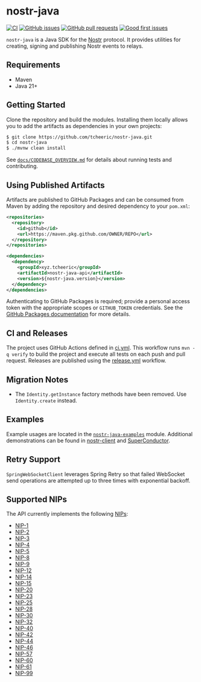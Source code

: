 # nostr-java
[![CI](https://github.com/tcheeric/nostr-java/actions/workflows/ci.yml/badge.svg)](https://github.com/tcheeric/nostr-java/actions/workflows/ci.yml) [![GitHub issues](https://img.shields.io/github/issues/tcheeric/nostr-java)](https://github.com/tcheeric/nostr-java/issues) [![GitHub pull requests](https://img.shields.io/github/issues-pr/tcheeric/nostr-java)](https://github.com/tcheeric/nostr-java/pulls) [![Good first issues](https://img.shields.io/github/issues/tcheeric/nostr-java/good%20first%20issue)](https://github.com/tcheeric/nostr-java/issues?q=is%3Aopen+is%3Aissue+label%3A%22good+first+issue%22)

`nostr-java` is a Java SDK for the [Nostr](https://github.com/nostr-protocol/nips) protocol. It provides utilities for creating, signing and publishing Nostr events to relays.

## Requirements
- Maven
- Java 21+

## Getting Started
Clone the repository and build the modules. Installing them locally allows you to add the artifacts as dependencies in your own projects:

```bash
$ git clone https://github.com/tcheeric/nostr-java.git
$ cd nostr-java
$ ./mvnw clean install
```

See [`docs/CODEBASE_OVERVIEW.md`](docs/CODEBASE_OVERVIEW.md) for details about running tests and contributing.

## Using Published Artifacts
Artifacts are published to GitHub Packages and can be consumed from Maven by adding the repository and desired dependency to your `pom.xml`:

```xml
<repositories>
  <repository>
    <id>github</id>
    <url>https://maven.pkg.github.com/OWNER/REPO</url>
  </repository>
</repositories>

<dependencies>
  <dependency>
    <groupId>xyz.tcheeric</groupId>
    <artifactId>nostr-java-api</artifactId>
    <version>${nostr-java.version}</version>
  </dependency>
</dependencies>
```

Authenticating to GitHub Packages is required; provide a personal access token with the appropriate scopes or `GITHUB_TOKEN` credentials. See the [GitHub Packages documentation](https://docs.github.com/en/packages/working-with-a-github-packages-registry/working-with-the-apache-maven-registry) for more details.

## CI and Releases
The project uses GitHub Actions defined in [ci.yml](https://github.com/tcheeric/nostr-java/actions/workflows/ci.yml).
This workflow runs `mvn -q verify` to build the project and execute all tests on each push and pull request.
Releases are published using the [release.yml](https://github.com/tcheeric/nostr-java/actions/workflows/release.yml) workflow.

## Migration Notes
- The `Identity.getInstance` factory methods have been removed. Use `Identity.create` instead.

## Examples
Example usages are located in the [`nostr-java-examples`](./nostr-java-examples) module. Additional demonstrations can be found in [nostr-client](https://github.com/tcheeric/nostr-client) and [SuperConductor](https://github.com/avlo/superconductor).

## Retry Support
`SpringWebSocketClient` leverages Spring Retry so that failed WebSocket send operations are attempted up to three times with exponential backoff.

## Supported NIPs
The API currently implements the following [NIPs](https://github.com/nostr-protocol/nips):
- [NIP-1](https://github.com/nostr-protocol/nips/blob/master/01.md)
- [NIP-2](https://github.com/nostr-protocol/nips/blob/master/02.md)
- [NIP-3](https://github.com/nostr-protocol/nips/blob/master/03.md)
- [NIP-4](https://github.com/nostr-protocol/nips/blob/master/04.md)
- [NIP-5](https://github.com/nostr-protocol/nips/blob/master/05.md)
- [NIP-8](https://github.com/nostr-protocol/nips/blob/master/08.md)
- [NIP-9](https://github.com/nostr-protocol/nips/blob/master/09.md)
- [NIP-12](https://github.com/nostr-protocol/nips/blob/master/12.md)
- [NIP-14](https://github.com/nostr-protocol/nips/blob/master/14.md)
- [NIP-15](https://github.com/nostr-protocol/nips/blob/master/15.md)
- [NIP-20](https://github.com/nostr-protocol/nips/blob/master/20.md)
- [NIP-23](https://github.com/nostr-protocol/nips/blob/master/23.md)
- [NIP-25](https://github.com/nostr-protocol/nips/blob/master/25.md)
- [NIP-28](https://github.com/nostr-protocol/nips/blob/master/28.md)
- [NIP-30](https://github.com/nostr-protocol/nips/blob/master/30.md)
- [NIP-32](https://github.com/nostr-protocol/nips/blob/master/32.md)
- [NIP-40](https://github.com/nostr-protocol/nips/blob/master/40.md)
- [NIP-42](https://github.com/nostr-protocol/nips/blob/master/42.md)
- [NIP-44](https://github.com/nostr-protocol/nips/blob/master/44.md)
- [NIP-46](https://github.com/nostr-protocol/nips/blob/master/46.md)
- [NIP-57](https://github.com/nostr-protocol/nips/blob/master/57.md)
- [NIP-60](https://github.com/nostr-protocol/nips/blob/master/60.md)
- [NIP-61](https://github.com/nostr-protocol/nips/blob/master/61.md)
- [NIP-99](https://github.com/nostr-protocol/nips/blob/master/99.md)
